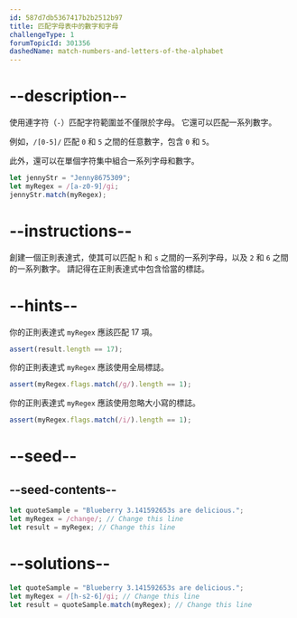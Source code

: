 ```yaml
---
id: 587d7db5367417b2b2512b97
title: 匹配字母表中的數字和字母
challengeType: 1
forumTopicId: 301356
dashedName: match-numbers-and-letters-of-the-alphabet
---
```


# --description--

使用連字符（`-`）匹配字符範圍並不僅限於字母。 它還可以匹配一系列數字。

例如，`/[0-5]/` 匹配 `0` 和 `5` 之間的任意數字，包含 `0` 和 `5`。

此外，還可以在單個字符集中組合一系列字母和數字。

```js
let jennyStr = "Jenny8675309";
let myRegex = /[a-z0-9]/gi;
jennyStr.match(myRegex);
```

# --instructions--

創建一個正則表達式，使其可以匹配 `h` 和 `s` 之間的一系列字母，以及 `2` 和 `6` 之間的一系列數字。 請記得在正則表達式中包含恰當的標誌。

# --hints--

你的正則表達式 `myRegex` 應該匹配 17 項。

```js
assert(result.length == 17);
```

你的正則表達式 `myRegex` 應該使用全局標誌。

```js
assert(myRegex.flags.match(/g/).length == 1);
```

你的正則表達式 `myRegex` 應該使用忽略大小寫的標誌。

```js
assert(myRegex.flags.match(/i/).length == 1);
```

# --seed--

## --seed-contents--

```js
let quoteSample = "Blueberry 3.141592653s are delicious.";
let myRegex = /change/; // Change this line
let result = myRegex; // Change this line
```

# --solutions--

```js
let quoteSample = "Blueberry 3.141592653s are delicious.";
let myRegex = /[h-s2-6]/gi; // Change this line
let result = quoteSample.match(myRegex); // Change this line
```
